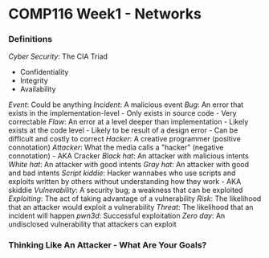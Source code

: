 # COMP116 Week1 - Networks

### Definitions
*Cyber Security*: The CIA Triad
- Confidentiality
- Integrity
- Availability

*Event*: Could be anything
*Incident*: A malicious event
*Bug*: An error that exists in the implementation-level
        - Only exists in source code
        - Very correctable
*Flaw*: An error at a level deeper than implementation
        - Likely exists at the code level
        - Likely to be result of a design error
        - Can be difficult and costly to correct
*Hacker*: A creative programmer (positive connotation)
*Attacker*: What the media calls a "hacker" (negative connotation)
        - AKA Cracker
*Black hat*: An attacker with malicious intents
*White hat*: An attacker with good intents
*Gray hat*: An attacker with good and bad intents
*Script kiddie*: Hacker wannabes who use scripts and exploits written by others
without understanding how they work
        - AKA skiddie
*Vulnerability*: A security bug; a weakness that can be exploited
*Exploiting*: The act of taking advantage of a vulnerability
*Risk*: The likelihood that an attacker would exploit a vulnerability
*Threat*: The likelihood that an incident will happen
*pwn3d*: Successful exploitation
*Zero day*: An undisclosed vulnerability that attackers can exploit


### Thinking Like An Attacker - What Are Your Goals?

